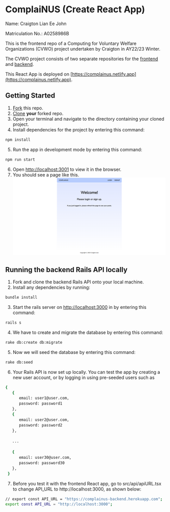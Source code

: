 # ComplaiNUS (Create React App)
Name: Craigton Lian Ee John

Matriculation No.: A0258986B


This is the frontend repo of a Computing for Voluntary Welfare Organizations (CVWO) project undertaken by Craigton in AY22/23 Winter.

The CVWO project consists of two separate repositories for the [frontend](https://github.com/craigtonlian/complainus-frontend) and [backend](https://github.com/craigtonlian/complainus-backend).

This React App is deployed on [https://complainus.netlify.app](https://complainus.netlify.app).

## Getting Started
1. [Fork](https://docs.github.com/en/get-started/quickstart/fork-a-repo#forking-a-repository) this repo.
2. [Clone](https://docs.github.com/en/get-started/quickstart/fork-a-repo#cloning-your-forked-repository) **your** forked repo.
3. Open your terminal and navigate to the directory containing your cloned project.
4. Install dependencies for the project by entering this command:

```bash
npm install
```

5. Run the app in development mode by entering this command:

```bash
npm run start
```

6. Open [http://localhost:3001](http://localhost:3001) to view it in the browser.
7. You should see a page like this.
   ![Basic Page](public/basic-page.png)
   
## Running the backend Rails API locally
1. Fork and clone the backend Rails API onto your local machine.
2. Install any dependencies by running:

```bash
bundle install
```

3. Start the rails server on [http://localhost:3000](http://localhost:3000) in by entering this command:

```bash
rails s
```

4. We have to create and migrate the database by entering this command:

```bash
rake db:create db:migrate
```

5. Now we will seed the database by entering this command:

```bash
rake db:seed
```

6. Your Rails API is now set up locally. You can test the app by creating a new user account, or by logging in using pre-seeded users such as 

```bash
{
   {
      email: user1@user.com,
      password: password1
   },
   {
      email: user2@user.com,
      password: password2
   },
   
   ...
   
   {
      email: user30@user.com,
      password: password30
   },
 }
```

7. Before you test it with the frontend React app, go to src/api/apiURL.tsx to change API_URL to http://localhost:3000, as shown below:

```bash
// export const API_URL = "https://complainus-backend.herokuapp.com";
export const API_URL = "http://localhost:3000";

```
